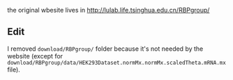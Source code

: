 the original wbesite lives in http://lulab.life.tsinghua.edu.cn/RBPgroup/

## Edit

I removed `download/RBPgroup/` folder because it's not needed by the website (except for `download/RBPgroup/data/HEK293Dataset.normMx.normMx.scaledTheta.mRNA.mx` file).
